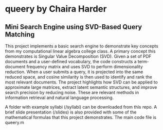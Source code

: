 <h1>queery by Chaira Harder</h1>
<h2>Mini Search Engine using SVD-Based Query Matching</h2>

This project implements a basic search engine to demonstrate key concepts from my computational linear algebra college class. A primary concept this demonstrates is Singular Value Decomposition (SVD).
Given a set of PDF documents and a user-defined vocabulary, the code constructs a term-document frequency matrix and uses SVD to perform dimensionality reduction.
When a user submits a query, it is projected into the same reduced space, and cosine similarity is then used to identify and rank the most relevant documents.
The project highlights how SVD can be applied to approximate large matrices, extract latent semantic structures, and improve search precision by reducing noise.
These are relevant methods in information retrieval and natural language processing.

A folder with example syllabi (/syllabi) can be downloaded from this repo.
A brief slide presentation (/slides) is also provided with some of the mathematical formulas that this project demonstrates.
The main code file is queery.m
